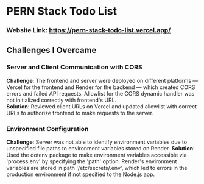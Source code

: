 # PERN Stack Todo List
### Website Link: https://pern-stack-todo-list.vercel.app/

## Challenges I Overcame

### Server and Client Communication with CORS
**Challenge**: The frontend and server were deployed on different platforms — Vercel for the frontend and Render for the backend —  which created CORS errors and failed API requests. Allowlist for the CORS dynamic handler was not initialized correctly with frontend's URL.<br />
**Solution**: Reviewed client URLs on Vercel and updated allowlist with correct URLs to authorize frontend to make requests to the server.

### Environment Configuration
**Challenge**: Server was not able to identify environment variables due to unspecified file paths to environment variables stored on Render.
**Solution**: Used the dotenv package to make environment variables accessible via 'process.env' by specifying the 'path' option. Render's environment variables are stored in path '/etc/secrets/.env', which led to errors in the production environment if not specified to the Node.js app. 
